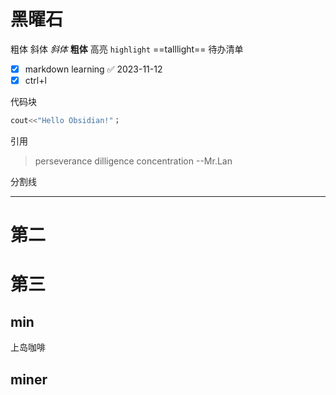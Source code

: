 # 黑曜石

粗体 斜体 *斜体*  **粗体**
高亮 `highlight`
==talllight==
待办清单
- [x] markdown learning ✅ 2023-11-12
- [x] ctrl+l

代码块
```c++
cout<<"Hello Obsidian!"；
```
引用
>perseverance
>dilligence
>concentration
>--Mr.Lan

分割线
*********
# 第二

# 第三

## min
上岛咖啡
## miner
